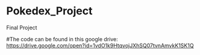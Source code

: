 # Pokedex_Project
Final Project
 
 
#The code can be found in this google drive:
https://drive.google.com/open?id=1vdO1k9HtqvojJXhSQ07tvnAmvkK1SK1Q
